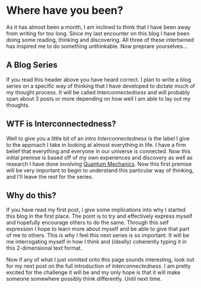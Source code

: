 Where have you been?
====================
As it has almost been a month, I am inclined to think that I have been away from
writing for too long. Since my last encounter on this blog I have been doing
some reading, thinking and discovering. All three of these intertwined has inspired
me to do something unthinkable. Now preprare yourselves...

A Blog Series
-------------
If you read this header above you have heard correct. I plan to write a blog
series on a specific way of thinking that I have developed to dictate much of my
thought process. It will be called *Interconnectedness* and will probably span about
3 posts or more depending on how well I am able to lay out my thoughts.

WTF is Interconnectedness?
--------------------------
Well to give you a little bit of an intro *Interconnectedness* is the label
I give to the approach I take in looking at almost everything in life. I have
a firm belief that everything and everyone in our universe is connected. Now this
initial premise is based off of my own experiences and discovery as well as research I have
done involving [Quantum Mechanics][QM]. Now this first premise will be very important to begin to
understand this particular way of thinking, and I'll leave the rest for the series.

Why do this?
------------
If you have read my first post, I give some implications into why I started this
blog in the first place. The point is to try and effectively express myself and
hopefully encourage others to do the same. Through this self expression I hope
to learn more about myself and be able to give that part of me to others. This
is why I feel this next series is so important. It will be me interrogating
myself in how I think and (ideally) coherently typing it in this 2-dimensional
text format.

Now if any of what I just vomited onto this page sounds interesting, look out
for my next post on the full introduction of *Interconnectedness*. I am pretty
excited for the challenge it will be and my only hope is that it will make
someone somewhere possibly think differently. Until next time.

[QM]: https://en.wikipedia.org/wiki/Quantum_mechanics
